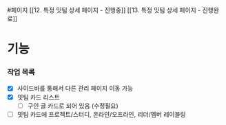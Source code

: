 #페이지 
[[12. 특정 밋팀 상세 페이지 - 진행중]]
[[13. 특정 밋팀 상세 페이지 - 진행완료]]


# 기능



### 작업 목록
* [x] 사이드바를 통해서 다른 관리 페이지 이동 가능
* [x] 밋팀 카드 리스트
	* [ ] 구인 글 카드로 되어 있음 (수정필요)
* [ ] 밋팀 카드에 프로젝트/스터디, 온라인/오프라인, 리더/멤버 레이블링
